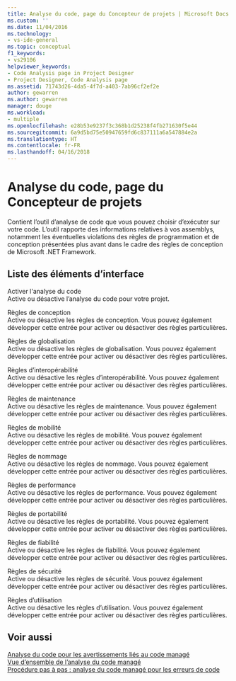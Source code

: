 ```yaml
---
title: Analyse du code, page du Concepteur de projets | Microsoft Docs
ms.custom: ''
ms.date: 11/04/2016
ms.technology:
- vs-ide-general
ms.topic: conceptual
f1_keywords:
- vs29106
helpviewer_keywords:
- Code Analysis page in Project Designer
- Project Designer, Code Analysis page
ms.assetid: 71743d26-4da5-4f7d-a403-7ab96cf2ef2e
author: gewarren
ms.author: gewarren
manager: douge
ms.workload:
- multiple
ms.openlocfilehash: e28b53e9237f3c368b1d25238f4fb271630f5e44
ms.sourcegitcommit: 6a9d5bd75e50947659fd6c837111a6a547884e2a
ms.translationtype: HT
ms.contentlocale: fr-FR
ms.lasthandoff: 04/16/2018
---
```

# <a name="code-analysis-project-designer"></a>Analyse du code, page du Concepteur de projets
Contient l’outil d’analyse de code que vous pouvez choisir d’exécuter sur votre code. L’outil rapporte des informations relatives à vos assemblys, notamment les éventuelles violations des règles de programmation et de conception présentées plus avant dans le cadre des règles de conception de Microsoft .NET Framework.  
  
## <a name="uielement-list"></a>Liste des éléments d’interface  
 Activer l'analyse du code  
 Active ou désactive l’analyse du code pour votre projet.  
  
 Règles de conception  
 Active ou désactive les règles de conception. Vous pouvez également développer cette entrée pour activer ou désactiver des règles particulières.  
  
 Règles de globalisation  
 Active ou désactive les règles de globalisation. Vous pouvez également développer cette entrée pour activer ou désactiver des règles particulières.  
  
 Règles d’interopérabilité  
 Active ou désactive les règles d’interopérabilité. Vous pouvez également développer cette entrée pour activer ou désactiver des règles particulières.  
  
 Règles de maintenance  
 Active ou désactive les règles de maintenance. Vous pouvez également développer cette entrée pour activer ou désactiver des règles particulières.  
  
 Règles de mobilité  
 Active ou désactive les règles de mobilité. Vous pouvez également développer cette entrée pour activer ou désactiver des règles particulières.  
  
 Règles de nommage  
 Active ou désactive les règles de nommage. Vous pouvez également développer cette entrée pour activer ou désactiver des règles particulières.  
  
 Règles de performance  
 Active ou désactive les règles de performance. Vous pouvez également développer cette entrée pour activer ou désactiver des règles particulières.  
  
 Règles de portabilité  
 Active ou désactive les règles de portabilité. Vous pouvez également développer cette entrée pour activer ou désactiver des règles particulières.  
  
 Règles de fiabilité  
 Active ou désactive les règles de fiabilité. Vous pouvez également développer cette entrée pour activer ou désactiver des règles particulières.  
  
 Règles de sécurité  
 Active ou désactive les règles de sécurité. Vous pouvez également développer cette entrée pour activer ou désactiver des règles particulières.  
  
 Règles d’utilisation  
 Active ou désactive les règles d’utilisation. Vous pouvez également développer cette entrée pour activer ou désactiver des règles particulières.  
  
## <a name="see-also"></a>Voir aussi  
 [Analyse du code pour les avertissements liés au code managé](../../code-quality/code-analysis-for-managed-code-warnings.md)   
 [Vue d’ensemble de l’analyse du code managé](../../code-quality/code-analysis-for-managed-code-overview.md)   
 [Procédure pas à pas : analyse du code managé pour les erreurs de code](../../code-quality/walkthrough-analyzing-managed-code-for-code-defects.md)